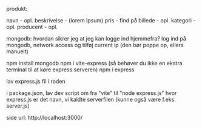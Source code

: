 produkt:

navn - opl.
beskrivelse - (lorem ipsum)
pris - find på
billede - opl.
kategori - opl.
producent - opl.

mongodb:
hvordan sikrer jeg at jeg kan logge ind hjemmefra?
log ind på mongodb, network access og tilføj current ip (den bør poppe op, ellers manuelt)

npm install mongodb
npm i vite-express (så behøver du ikke en ekstra terminal til at køre express serveren)
npm i express

lav express.js fil i roden

i package.json, lav dev script om fra "vite" til "node express.js"
hvor express.js er det navn, vi kaldte serverfilen (kunne også være f.eks. server.js)


side url:
http://localhost:3000/

